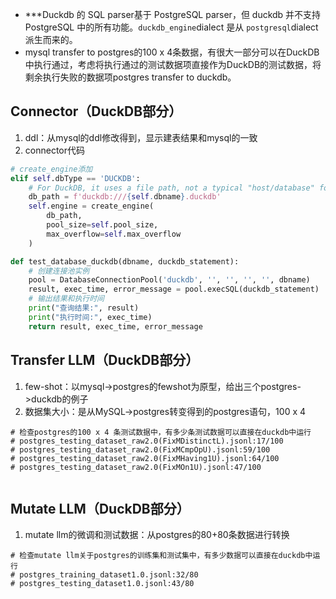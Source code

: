 
* ***Duckdb 的 SQL parser基于 PostgreSQL parser，但 duckdb 并不支持 PostgreSQL 中的所有功能。`duckdb_engine`dialect 是从 `postgresql`dialect 派生而来的。
* mysql transfer to postgres的100 x 4条数据，有很大一部分可以在DuckDB中执行通过，考虑将执行通过的测试数据项直接作为DuckDB的测试数据，将剩余执行失败的数据项postgres transfer to duckdb。

## Connector（DuckDB部分）
1.  ddl：从mysql的ddl修改得到，显示建表结果和mysql的一致
2. connector代码
```Python
# create_engine添加
elif self.dbType == 'DUCKDB':  
    # For DuckDB, it uses a file path, not a typical "host/database" format  
    db_path = f'duckdb:///{self.dbname}.duckdb'  
    self.engine = create_engine(  
        db_path,  
        pool_size=self.pool_size,  
        max_overflow=self.max_overflow  
    )

def test_database_duckdb(dbname, duckdb_statement):  
    # 创建连接池实例  
    pool = DatabaseConnectionPool('duckdb', '', '', '', '', dbname)  
    result, exec_time, error_message = pool.execSQL(duckdb_statement)  
    # 输出结果和执行时间  
    print("查询结果:", result)  
    print("执行时间:", exec_time)  
    return result, exec_time, error_message
```

## Transfer LLM（DuckDB部分）
 1. few-shot：以mysql->postgres的fewshot为原型，给出三个postgres->duckdb的例子
 2. 数据集大小：是从MySQL->postgres转变得到的postgres语句，100 x 4

```
# 检查postgres的100 x 4 条测试数据中，有多少条测试数据可以直接在duckdb中运行  
# postgres_testing_dataset_raw2.0(FixMDistinctL).jsonl:17/100  
# postgres_testing_dataset_raw2.0(FixMCmpOpU).jsonl:59/100  
# postgres_testing_dataset_raw2.0(FixMHaving1U).jsonl:64/100  
# postgres_testing_dataset_raw2.0(FixMOn1U).jsonl:47/100  
  
```
## Mutate LLM（DuckDB部分）
1. mutate llm的微调和测试数据：从postgres的80+80条数据进行转换
```
# 检查mutate llm关于postgres的训练集和测试集中，有多少数据可以直接在duckdb中运行  
# postgres_training_dataset1.0.jsonl:32/80  
# postgres_testing_dataset1.0.jsonl:43/80  
```






